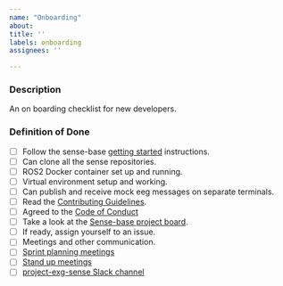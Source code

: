 ```yaml
---
name: "Onboarding"
about: 
title: ''
labels: onboarding
assignees: ''

---
```


### Description
An on boarding checklist for new developers.

### Definition of Done

 - [ ] Follow the sense-base [getting started](https://github.com/sense-base#school_satchel-getting-started) instructions.
  - [ ] Can clone all the sense repositories.
  - [ ] ROS2 Docker container set up and running. 
  - [ ] Virtual environment setup and working.
  - [ ] Can publish and receive mock eeg messages on separate terminals. 
  - [ ] Read the [Contributing Guidelines](https://github.com/sense-base/base/blob/main/CONTRIBUTING.md).
  - [ ] Agreed to the [Code of Conduct](https://github.com/sense-base/base/blob/main/CODE_OF_CONDUCT.md)
 - [ ] Take a look at the [Sense-base project board](https://github.com/orgs/sense-base/projects/1/).
 - [ ] If ready, assign yourself to an issue.
 - [ ] Meetings and other communication.
  - [ ] [Sprint planning meetings](https://teams.microsoft.com/l/meetup-join/19%3ameeting_ZGYzMDAwYjQtZDFjNS00YWU5LTljY2QtOGQzZjM3ZmQ4Nzg1%40thread.v2/0?context=%7b%22Tid%22%3a%221faf88fe-a998-4c5b-93c9-210a11d9a5c2%22%2c%22Oid%22%3a%22b3f4a647-5ba6-4ebd-bc60-396867687cda%22%7d)
  - [ ] [Stand up meetings](https://teams.microsoft.com/l/meetup-join/19%3ameeting_ZTc1OTk4MzItMGVmYS00ZGJlLWI2MjAtMjhjODQxYTYyY2Iw%40thread.v2/0?context=%7b%22Tid%22%3a%221faf88fe-a998-4c5b-93c9-210a11d9a5c2%22%2c%22Oid%22%3a%22b3f4a647-5ba6-4ebd-bc60-396867687cda%22%7d)
  - [ ] [project-exg-sense Slack channel](https://app.slack.com/client/T03SNFZRJ/C08L12WFZGE)
